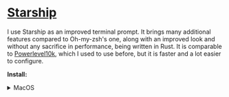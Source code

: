 # [Starship](https://starship.rs/)

I use Starship as an improved terminal prompt. It brings many additional features compared to
Oh-my-zsh's one, along with an improved look and without any sacrifice in performance, being written
in Rust. It is comparable to [Powerlevel10k](https://github.com/romkatv/powerlevel10k), which I used
to use before, but it is faster and a lot easier to configure.

**Install:**

<details>
    <summary>MacOS</summary>
    ```shell
    brew install starship
    ```
</details>
